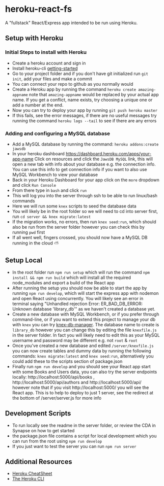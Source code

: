 # heroku-react-fs

A "fullstack" React/Express app intended to be run using Heroku.

## Setup with Heroku

### Initial Steps to install with Heroku

- Create a heroku account and sign in
- Install heroku-cli [getting-started](https://devcenter.heroku.com/articles/getting-started-with-nodejs#set-up)
- Go to your project folder and if you don't have git initialized run `git init`, add your files and make a commit
- You can connect your repo to github as you normally would
- Create a Heroku app by running the command `heroku create amazing-appname` note that `amazing-appname` would be replaced by your actual app name. If you get a conflict, name exists, try choosing a unique one or add a number at the end.
- Now you can try to deploy your app by running `git push heroku master`
- If this fails, see the error messages, if there are no useful messages try running the command `heroku logs --tail` to see if there are any errors

### Adding and configuring a MySQL database

- Add a MySQL database by running the command: `heroku addons:create jawsdb`
- In your heroku dashboard https://dashboard.heroku.com/apps/your-app-name Click on resources and click the `JawsDB MySQL` link, this will open a new tab with info about your database e.g. the connection info. You can use this info to get connection info if you want to also use MySQL Workbench to view your database
- Back in your Heroku Dashboard for your app click on the `more` dropdown and click `Run Console`
- From there type in `bash` and click `run`
- This will log you into the server through ssh to be able to run linux/bash commands
- Here we will run some `knex` scripts to seed the database data
- You will likely be in the root folder so we will need to cd into server first, run `cd server && knex migrate:latest`
- If the migration works, no errors, then run `knex seed:run`, which should also be run from the server folder however you can check this by running `pwd` first
- If all went well, fingers crossed, you should now have a MySQL DB running in the cloud ⛅️

## Setup Local

- In the root folder run `npm run setup` which will run the command `npm install && npm run build` which will install all the required node_modules and export a build of the React app
- After running the setup you should now be able to start the app by running `npm run develop`, which will start the express app with nodemon and open React using concurrently. You will likely see an error in terminal saying "Unhandled rejection Error: ER_BAD_DB_ERROR: Unknown database 'library_db'" as we haven't created a database yet.
- Create a new database with MySQL Workbench, or if you prefer through command-line, or if you want to extend this project to manage your db with `knex` you can try [knex-db-manager](https://github.com/Vincit/knex-db-manager). The database name to create is `library_db` however you can change this by editing the file `knexfile.js` in the server folder. In fact you will likely need to edit this as your MySQL username and password may be different e.g. not `root` & `root`
- Once you've created a new database and edited `/server/knexfile.js` you can now create tables and dummy data by running the following commands: `knex migrate:latest` and `knex seed:run`, alternatively you could add these to the scripts section of package.json
- Finally run `npm run develop` and you should see your React app start with some Books and Users data, you can also try the server endpoints locally:
  http://localhost:5000/api/books , http://localhost:5000/api/authors and http://localhost:5000/api/ however note that if you visit http://localhost:5000/ you will see the React app. This is to help to deploy to just 1 server, see the redirect at the bottom of /server/server.js for more info

## Development Scripts

- To run locally see the readme in the server folder, or review the CDA in Synapse on how to get started
- the package.json file contains a script for local development which you can run from the root using `npm run develop`
- If you just want to test the server you can run `npm run server`

## Additional Resources

- [Heroku CheatSheet](https://devhints.io/heroku)
- [The Heroku CLI](https://devcenter.heroku.com/articles/heroku-cli)
